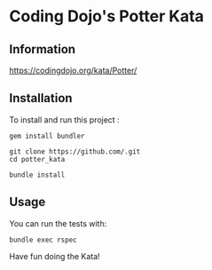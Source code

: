 # Coding Dojo's Potter Kata

## Information

https://codingdojo.org/kata/Potter/

## Installation

To install and run this project :

    gem install bundler

    git clone https://github.com/.git
    cd potter_kata

    bundle install

## Usage

You can run the tests with:

    bundle exec rspec


Have fun doing the Kata!
